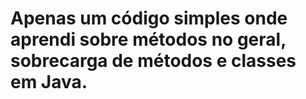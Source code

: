 # Apenas um código simples onde aprendi sobre métodos no geral, sobrecarga de métodos e classes em Java.
